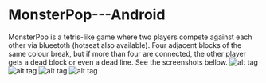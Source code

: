 MonsterPop---Android
====================
MonsterPop is a tetris-like game where two players compete against each other via blueetoth (hotseat also available). 
Four adjacent blocks of the same colour break, but if more than four are connected, the other player gets a dead block or even a dead line. See the screenshots bellow. 
![alt tag](https://lh4.googleusercontent.com/53QYwd0x1YYoKsXq5qe-fuFuE1bTQHolQzHadkn8gUYmJVlC6GhTzHMMcsgAzJ60XqgpUFtv-0A=w1342-h533)
![alt tag](https://lh3.googleusercontent.com/acTBCAAejXTt56YrBEnmdANs4bmYlGx2kSKxZVkoYDQQ0vdCkcD9MgI52KZwlNjYdj5invyujM0=w1342-h533)
![alt tag](https://lh3.googleusercontent.com/8MF-N4ZicIeYJ0nXL6bJRKzzyCEr380HaGbgRGvDd4kUyUFbWNV7SrYn9SEkfb9vnsOvhgWYl_0=w1342-h533)
![alt tag](https://lh6.googleusercontent.com/uOUV6VeqILUtq1T55SEp5pB-7sNuEdAMhSNWqptGfN_8ej9iNkIwpxuQQexRPctYVpPi9wHGmUQ=w1342-h533)
